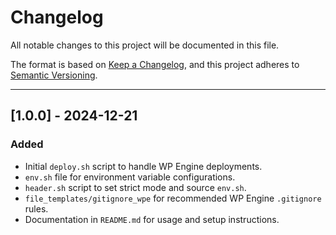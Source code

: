 # Changelog

All notable changes to this project will be documented in this file.

The format is based on [Keep a Changelog](https://keepachangelog.com/en/1.0.0/),
and this project adheres to [Semantic Versioning](https://semver.org/).

---

## [1.0.0] - 2024-12-21

### Added
- Initial `deploy.sh` script to handle WP Engine deployments.
- `env.sh` file for environment variable configurations.
- `header.sh` script to set strict mode and source `env.sh`.
- `file_templates/gitignore_wpe` for recommended WP Engine `.gitignore` rules.
- Documentation in `README.md` for usage and setup instructions.
